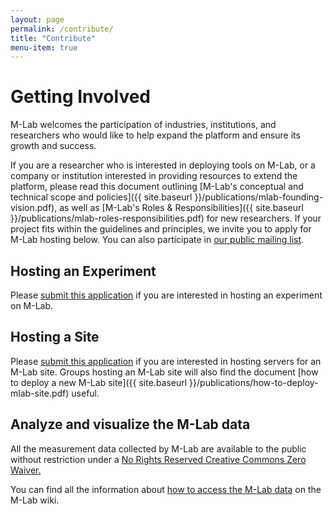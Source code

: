 ```yaml
---
layout: page
permalink: /contribute/
title: "Contribute"
menu-item: true
---
```


# Getting Involved

M-Lab welcomes the participation of industries, institutions, and researchers who would like to help expand the platform and ensure its growth and success.

If you are a researcher who is interested in deploying tools on M-Lab, or a company or institution interested in providing resources to extend the platform, please read this document outlining [M-Lab's conceptual and technical scope and policies]({{ site.baseurl }}/publications/mlab-founding-vision.pdf), as well as [M-Lab's Roles & Responsibilities]({{ site.baseurl }}/publications/mlab-roles-responsibilities.pdf) for new researchers. If your project fits within the guidelines and principles, we invite you to apply for M-Lab hosting below. You can also participate in [our public mailing list](https://groups.google.com/a/measurementlab.net/forum/?fromgroups#!forum/discuss).

## Hosting an Experiment

Please [submit this application](https://docs.google.com/a/opentechinstitute.org/forms/d/1Dz-d8bs92ltlKKxWDCoi2nFC6wmBrBq6vrLIwhYyiDM/viewform) if you are interested in hosting an experiment on M-Lab.

## Hosting a Site

Please [submit this application](https://docs.google.com/a/measurementlab.net/spreadsheet/viewform?formkey=dHNMZ2p0OU5TckxIUFg0RVNhSk5teEE6MQ#gid=0) if you are interested in hosting servers for an M-Lab site. Groups hosting an M-Lab site will also find the document [how to deploy a new M-Lab site]({{ site.baseurl }}/publications/how-to-deploy-mlab-site.pdf) useful.

## Analyze and visualize the M-Lab data

All the measurement data collected by M-Lab are available to the public without restriction under a [No Rights Reserved Creative Commons Zero Waiver.](http://creativecommons.org/about/cc0)

You can find all the information about [how to access the M-Lab data](https://github.com/m-lab/mlab-wikis/blob/master/HowToAccessMLabData.md) on the M-Lab wiki.